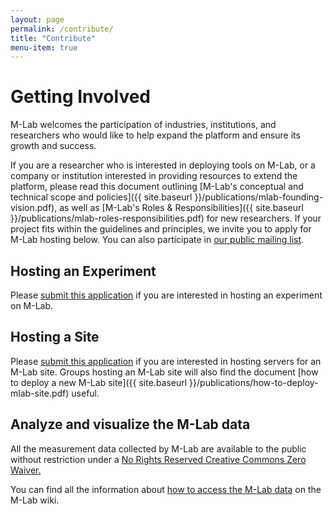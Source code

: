 ```yaml
---
layout: page
permalink: /contribute/
title: "Contribute"
menu-item: true
---
```


# Getting Involved

M-Lab welcomes the participation of industries, institutions, and researchers who would like to help expand the platform and ensure its growth and success.

If you are a researcher who is interested in deploying tools on M-Lab, or a company or institution interested in providing resources to extend the platform, please read this document outlining [M-Lab's conceptual and technical scope and policies]({{ site.baseurl }}/publications/mlab-founding-vision.pdf), as well as [M-Lab's Roles & Responsibilities]({{ site.baseurl }}/publications/mlab-roles-responsibilities.pdf) for new researchers. If your project fits within the guidelines and principles, we invite you to apply for M-Lab hosting below. You can also participate in [our public mailing list](https://groups.google.com/a/measurementlab.net/forum/?fromgroups#!forum/discuss).

## Hosting an Experiment

Please [submit this application](https://docs.google.com/a/opentechinstitute.org/forms/d/1Dz-d8bs92ltlKKxWDCoi2nFC6wmBrBq6vrLIwhYyiDM/viewform) if you are interested in hosting an experiment on M-Lab.

## Hosting a Site

Please [submit this application](https://docs.google.com/a/measurementlab.net/spreadsheet/viewform?formkey=dHNMZ2p0OU5TckxIUFg0RVNhSk5teEE6MQ#gid=0) if you are interested in hosting servers for an M-Lab site. Groups hosting an M-Lab site will also find the document [how to deploy a new M-Lab site]({{ site.baseurl }}/publications/how-to-deploy-mlab-site.pdf) useful.

## Analyze and visualize the M-Lab data

All the measurement data collected by M-Lab are available to the public without restriction under a [No Rights Reserved Creative Commons Zero Waiver.](http://creativecommons.org/about/cc0)

You can find all the information about [how to access the M-Lab data](https://github.com/m-lab/mlab-wikis/blob/master/HowToAccessMLabData.md) on the M-Lab wiki.